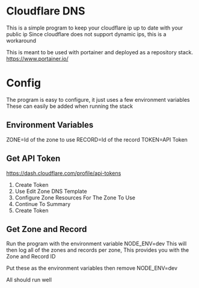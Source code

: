 # Cloudflare DNS
This is a simple program to keep your cloudflare ip up to date with your public ip
Since cloudflare does not support dynamic ips, this is a workaround

This is meant to be used with portainer and deployed as a repository stack.
https://www.portainer.io/

# Config
The program is easy to configure, it just uses a few environment variables
These can easily be added when running the stack

## Environment Variables
ZONE=Id of the zone to use
RECORD=Id of the record
TOKEN=API Token

## Get API Token
https://dash.cloudflare.com/profile/api-tokens
1. Create Token
2. Use Edit Zone DNS Template
3. Configure Zone Resources For The Zone To Use
4. Continue To Summary
5. Create Token

## Get Zone and Record
Run the program with the environment variable
NODE_ENV=dev
This will then log all of the zones and records per zone,
This provides you with the Zone and Record ID

Put these as the environment variables then remove
NODE_ENV=dev

All should run well